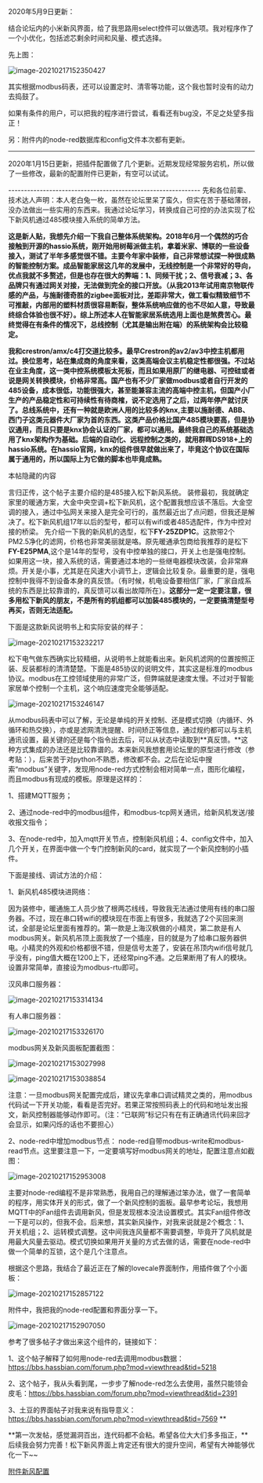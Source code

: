 

2020年5月9日更新： 

结合论坛内的小米新风界面，给了我思路用select控件可以做选项。我对程序作了一个小优化，包括滤芯剩余时间和风量、模式选择。

先上图：

![image-20210217152350427](_pics/松下家用新风机接入hassio系统分享_hassbian论坛/image-20210217152350427.png)

其实根据modbus码表，还可以设置定时、清零等功能，这个我也暂时没有的动力去捣鼓了。 

如果有条件的用户，可以把我的程序进行尝试，看看还有bug没，不足之处望多指正！ 

另：附件内的node-red数据库和config文件本次都有更新。   



-------------------------------------------------------------

  2020年1月15日更新，把插件配置做了几个更新。近期发现经常服务宕机，所以做了一些修改，最新的配置附件已更新，有空可以试试。

-------------------------------------------------------------  先和各位前辈、技术达人声明：本人老白兔一枚，虽然在论坛里呆了蛮久，但实在苦于基础薄弱，没办法做出一些实用的东西来。我通过论坛学习，转换成自己可控的办法实现了松下新风机通过485模块接入系统的简单方法。   



**这是新人贴，我想先介绍一下我自己整体系统架构。2018年6月一个偶然的巧合接触到开源的hassio系统，刚开始用树莓派做主机，拿着米家、博联的一些设备接入，测试了半年多感觉很不错。主要今年家中装修，自己非常想试探一种很成熟的智能控制方案。成品智能家居这几年的发展中，无线控制是一个非常好的导向，优点我就不多赘述，但是也存在很大的弊端：1、同频干扰；2、信号衰减；3、各品牌只有通过网关对接，无法做到完全的接口开放。（从我2013年试用南京物联传感的产品，与施耐德奇胜的zigbee面板对比，差距非常大，做工看似精致细节不可推敲，内部用的塑料材质很容易断裂，整体系统响应做的也不尽如人意，导致最终综合体验也很不好）。综上所述本人在智能家居系统选用上面也是煞费苦心。最终觉得在有条件的情况下，总线控制（尤其是输出附在端）的系统架构会比较稳定。**   

**我和crestron/amx/c4打交道比较多。最早Crestron的av2/av3中控主机都用过。换位思考，站在集成商的角度来看，这类高端会议主机稳定性都很强。不过站在业主角度，这一类中控系统模板太死板，而且如果用原厂的继电器、可控硅或者说是网关转换模块，价格非常高。国产也有不少厂家做modbus或者自行开发的485设备，成本很低，功能很强大，甚至能兼容主流的高端中控主机，但国产小厂生产的产品稳定性和可持续性有待商榷，说不定选用了之后，过两年停产就讨厌了。总线系统中，还有一种就是欧洲人用的比较多的knx,主要以施耐德、ABB、西门子这类元器件大厂家为首的东西。这类产品价格比国产485模块要高，但是协议通用，而且只要是knx协会认证的厂家，都可以通用。最终我自己的系统基础选用了knx架构作为基础。后端的自动化、远程控制之类的，就用群晖DS918+上的hassio系统。在hassio官网，knx的组件很早就做出来了，毕竟这个协议在国际属于通用的，所以国际上为它做的脚本也毕竟成熟。**   



本帖隐藏的内容 



言归正传，这个帖子主要介绍的是485接入松下新风系统。   装修最初，我就确定家里的暖通方案，大金中央空调+松下新风机，这个配置我想应该不落后。大金空调的接入，通过中弘网关来接入是完全可行的，虽然最近出了点问题，但我还是解决了。松下新风机组17年以后的型号，都可以有wifi或者485选配件，作为中控对接的桥梁。   先介绍一下我的新风机的选型，松下**FY-25ZDP1C**。这款带2个PM2.5净化的滤网，价格也非常美丽就是咯。原先暖通承包商给我推荐的是松下**FY-E25PMA**,这个是14年的型号，没有中控单独的接口，开关上也是强电控制。如果用这一块，接入系统的话，需要通过本地的一些继电器模块改装，会非常麻烦。开关是小事，尤其是在风速大小调节上，逻辑会比较复杂。最重要的是，强电控制中我得不到设备本身的真反馈。（有时候，机电设备要相信厂家，厂家自成系统的东西是比较靠谱的，真反馈可以看出故障所在）。**这部分一定一定要注意，很多用松下新风的朋友，不是所有的机组都可以加装485模块的，一定要搞清楚型号再买，否则无法适配。**     



下面是这款新风说明书上和实际安装的样子： 

![image-20210217153232217](_pics/松下家用新风机接入hassio系统分享_hassbian论坛/image-20210217153232217.png)

松下电气做东西确实比较精细，从说明书上就能看出来。新风机滤网的位置按照正装、反装都标的清清楚楚。下面是485协议的说明文件，其实这是标准的modbus协议。modbus在工控领域使用的非常广泛，但弊端就是速度太慢。不过对于智能家居单个控制一个主机，这个响应速度完全能够适配。 

![image-20210217153246147](_pics/松下家用新风机接入hassio系统分享_hassbian论坛/image-20210217153246147.png)

从modbus码表中可以了解，无论是单纯的开关控制、还是模式切换（内循环、外循环和热交换），亦或是滤网清洗提醒、时间矫正等信息，通过规约都可以与主机通讯设置，最关键的还是每个指令出去后，可以从状态中读取到**真反馈。**这种方式集成的办法还是比较靠谱的。本来新风我想套用论坛里的原型进行修改（参考贴：），后来苦于对python不熟悉，修改都不会。之后在论坛中搜索“modbus”关键字，发现用node-red方式控制会相对简单一点，图形化编程，而且modbus有现成的模板。原理是这样的：

1、搭建MQTT服务；

2、通过node-red中的modbus组件，和modbus-tcp网关通讯，给新风机发送/接收报文指令；

3、在node-red中，加入mqtt开关节点，控制新风机组；4、config文件中，加入几个开关，在界面中做一个专门控制新风的card，就实现了一个新风控制的小插件。   

下面是接线、调试方法的介绍：   

1、新风机485模块进网络：   

因为装修中，暖通施工人员少放了根两芯线线，导致我无法通过使用有线的串口服务器。不过，现在串口转wifi的模块现在市面上有很多，我就选了2个买回来测试，全部是论坛里面有推荐的。第一款是上海汉枫做的小精灵，第二款是有人modbus网关。新风机吊顶上面我放了一个插座，目的就是为了给串口服务器供电。小精灵的外观和价格都很不错，但是信号太差了，安装在吊顶内wifi信号就几乎没有，ping值大概在1200上下，还经常ping不通。之后果断用了有人的模块。设置非常简单，直接设为modbus-rtu即可。 

汉风串口服务器： 

![image-20210217153314134](_pics/松下家用新风机接入hassio系统分享_hassbian论坛/image-20210217153314134.png)

有人串口服务器： 

![image-20210217153326170](_pics/松下家用新风机接入hassio系统分享_hassbian论坛/image-20210217153326170.png)

modbus网关及新风面板配置截图： 

![image-20210217153027998](_pics/松下家用新风机接入hassio系统分享_hassbian论坛/image-20210217153027998.png)

![image-20210217153038854](_pics/松下家用新风机接入hassio系统分享_hassbian论坛/image-20210217153038854.png)

注意：一旦modbus网关配置完成后，建议先拿串口调试精灵之类的，用modbus代码试一下开关功能，看看是否完好。若果正常按照码表上的代码和地址发出报文，新风控制器能够动作即可。（注：“已联网”标记只有在有正确通讯代码来回才会显示，如果闪烁的话也不要担心）   

2、node-red中增加modbus节点：   node-red自带modbus-write和modbus-read节点。这里要注意一下，一定要填写好modbus网关的地址，配置注意点如截图： 

![image-20210217152953008](_pics/松下家用新风机接入hassio系统分享_hassbian论坛/image-20210217152953008.png)

主要对node-red编程不是非常熟悉，我用自己的理解通过笨办法，做了一套简单的程序，用实体开关的形式，做了一个新风控制的面板。最早参考论坛，我想用MQTT中的Fan组件去调用新风，但是发现根本没法设置模式。其实Fan组件修改一下是可以的，但我不会。后来想，其实新风操作，对我来说就是2个概念：1、开关机组；2、运转模式调整。这中间我连风量都不需要调整，毕竟开了风机就是用最大风量去驱动。模式切换如果用开关量的方式去做的话，需要在node-red中做一个简单的互锁，这个是几个注意点。   

根据这个思路，我结合了最近正在了解的lovecale界面制作，用插件做了个小面板： 

![image-20210217152857122](_pics/松下家用新风机接入hassio系统分享_hassbian论坛/image-20210217152857122.png)

附件中，我把我的node-red配置和界面分享一下。

![image-20210217152907050](_pics/松下家用新风机接入hassio系统分享_hassbian论坛/image-20210217152907050.png)

参考了很多帖子才做出来这个组件的，链接如下：

1、这个帖子解释了如何用node-red去调用modbus数据：https://bbs.hassbian.com/forum.php?mod=viewthread&tid=5218  

2、这个帖子，我从头看到尾，一步步了解node-red怎么去使用，虽然只能领会皮毛：https://bbs.hassbian.com/forum.php?mod=viewthread&tid=2391 

3、土豆的界面帖子对我来说有指导意义：https://bbs.hassbian.com/forum.php?mod=viewthread&tid=7569 ** 

**第一次发帖，感觉漏洞百出，连代码都不会粘。希望各位大大们多多指正，**后续我会努力完善！松下新风界面上肯定还有很大的提升空间，希望有大神能够优化一下~~



[附件新风配置](xinfeng_config.zip)